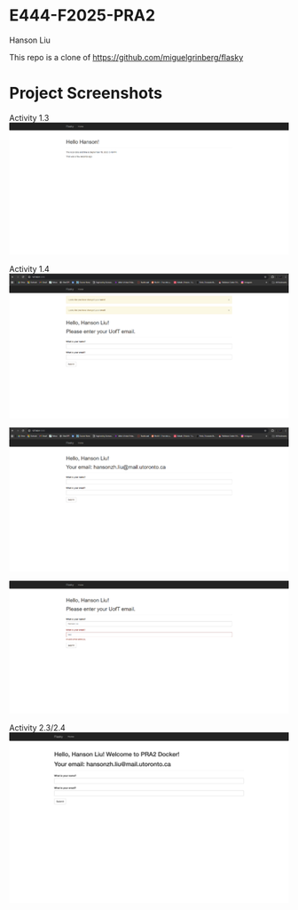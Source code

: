 # E444-F2025-PRA2

Hanson Liu

This repo is a clone of
https://github.com/miguelgrinberg/flasky

# Project Screenshots

Activity 1.3
![](screenshots/ECE444_PRA2_1.png)

Activity 1.4
![](screenshots/ECE444_PRA2_2.png)

![](screenshots/ECE444_PRA2_3.png)

![](screenshots/ECE444_PRA2_4.png)

Activity 2.3/2.4
![](screenshots/ECE444_PRA2_5.png)
